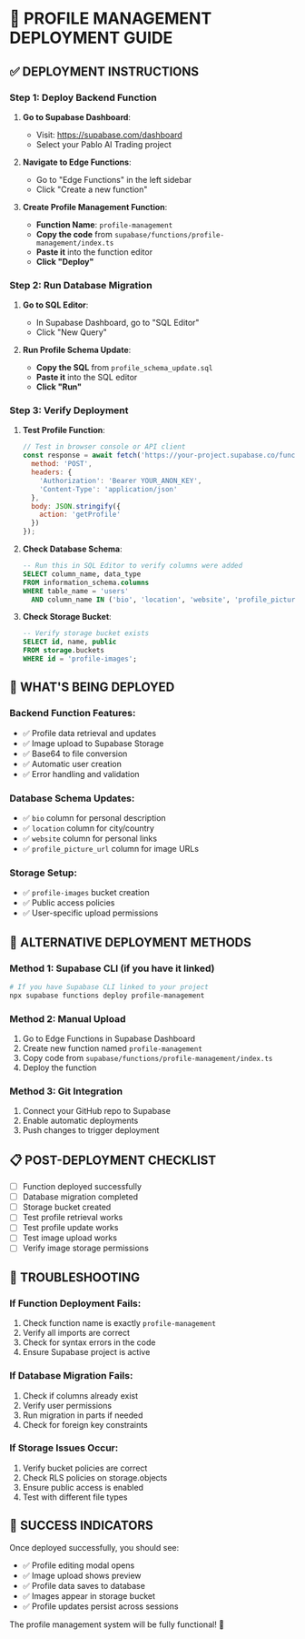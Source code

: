 # 🚀 PROFILE MANAGEMENT DEPLOYMENT GUIDE

## ✅ DEPLOYMENT INSTRUCTIONS

### **Step 1: Deploy Backend Function**

1. **Go to Supabase Dashboard**:
   - Visit: https://supabase.com/dashboard
   - Select your Pablo AI Trading project

2. **Navigate to Edge Functions**:
   - Go to "Edge Functions" in the left sidebar
   - Click "Create a new function"

3. **Create Profile Management Function**:
   - **Function Name**: `profile-management`
   - **Copy the code** from `supabase/functions/profile-management/index.ts`
   - **Paste it** into the function editor
   - **Click "Deploy"**

### **Step 2: Run Database Migration**

1. **Go to SQL Editor**:
   - In Supabase Dashboard, go to "SQL Editor"
   - Click "New Query"

2. **Run Profile Schema Update**:
   - **Copy the SQL** from `profile_schema_update.sql`
   - **Paste it** into the SQL editor
   - **Click "Run"**

### **Step 3: Verify Deployment**

1. **Test Profile Function**:
   ```javascript
   // Test in browser console or API client
   const response = await fetch('https://your-project.supabase.co/functions/v1/profile-management', {
     method: 'POST',
     headers: {
       'Authorization': 'Bearer YOUR_ANON_KEY',
       'Content-Type': 'application/json'
     },
     body: JSON.stringify({
       action: 'getProfile'
     })
   });
   ```

2. **Check Database Schema**:
   ```sql
   -- Run this in SQL Editor to verify columns were added
   SELECT column_name, data_type 
   FROM information_schema.columns 
   WHERE table_name = 'users' 
     AND column_name IN ('bio', 'location', 'website', 'profile_picture_url');
   ```

3. **Check Storage Bucket**:
   ```sql
   -- Verify storage bucket exists
   SELECT id, name, public 
   FROM storage.buckets 
   WHERE id = 'profile-images';
   ```

## 🎯 WHAT'S BEING DEPLOYED

### **Backend Function Features**:
- ✅ Profile data retrieval and updates
- ✅ Image upload to Supabase Storage
- ✅ Base64 to file conversion
- ✅ Automatic user creation
- ✅ Error handling and validation

### **Database Schema Updates**:
- ✅ `bio` column for personal description
- ✅ `location` column for city/country
- ✅ `website` column for personal links
- ✅ `profile_picture_url` column for image URLs

### **Storage Setup**:
- ✅ `profile-images` bucket creation
- ✅ Public access policies
- ✅ User-specific upload permissions

## 🔧 ALTERNATIVE DEPLOYMENT METHODS

### **Method 1: Supabase CLI (if you have it linked)**
```bash
# If you have Supabase CLI linked to your project
npx supabase functions deploy profile-management
```

### **Method 2: Manual Upload**
1. Go to Edge Functions in Supabase Dashboard
2. Create new function named `profile-management`
3. Copy code from `supabase/functions/profile-management/index.ts`
4. Deploy the function

### **Method 3: Git Integration**
1. Connect your GitHub repo to Supabase
2. Enable automatic deployments
3. Push changes to trigger deployment

## 📋 POST-DEPLOYMENT CHECKLIST

- [ ] Function deployed successfully
- [ ] Database migration completed
- [ ] Storage bucket created
- [ ] Test profile retrieval works
- [ ] Test profile update works
- [ ] Test image upload works
- [ ] Verify image storage permissions

## 🚨 TROUBLESHOOTING

### **If Function Deployment Fails**:
1. Check function name is exactly `profile-management`
2. Verify all imports are correct
3. Check for syntax errors in the code
4. Ensure Supabase project is active

### **If Database Migration Fails**:
1. Check if columns already exist
2. Verify user permissions
3. Run migration in parts if needed
4. Check for foreign key constraints

### **If Storage Issues Occur**:
1. Verify bucket policies are correct
2. Check RLS policies on storage.objects
3. Ensure public access is enabled
4. Test with different file types

## 🎉 SUCCESS INDICATORS

Once deployed successfully, you should see:
- ✅ Profile editing modal opens
- ✅ Image upload shows preview
- ✅ Profile data saves to database
- ✅ Images appear in storage bucket
- ✅ Profile updates persist across sessions

The profile management system will be fully functional! 🚀

